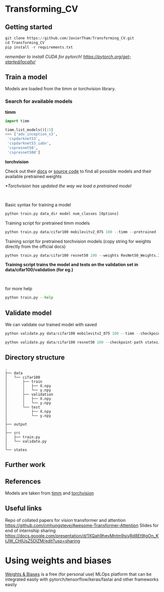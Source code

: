 # Transforming_CV

## Getting started 

```python
git clone https://github.com/JavierTham/Transforming_CV.git
cd Transforming_CV
pip install -r requirements.txt 
```

_remember to install CUDA for pytorch! https://pytorch.org/get-started/locally/_

## Train a model
Models are loaded from the timm or torchvision library.

### Search for available models

**timm**

```python
import timm 

timm.list_models()[:5]
>>> ['adv_inception_v3',
 'cspdarknet53',
 'cspdarknet53_iabn',
 'cspresnet50',
 'cspresnet50d']
```

**torchvision**

Check out their [docs](https://pytorch.org/vision/0.13/models.html) or [source code](https://github.com/pytorch/vision/tree/main/torchvision/models) to find all possible models and their available pretrained weights

_*Torchvision has updated the way we load a pretrained model_

<br>

Basic syntax for training a model
```python
python train.py data_dir model num_classes [Options]
```

Training script for pretrained timm models
```python
python train.py data/cifar100 mobilevitv2_075 100 --timm --pretrained --epochs 20 --workers 4 --pin-mem
```

Training script for pretrained torchvision models (copy string for weights directly from the official docs)
```python
python train.py data/cifar100 resnet50 100 --weights ResNet50_Weights.IMAGENET1K_V1 --lr 0.0001 --workers 4 --pin-mem
```

**Training script trains the model and tests on the validation set in data/cifar100/validation (for eg.)**

<br>

for more help
```python
python train.py --help
```

## Validate model

We can validate our trained model with saved 

```python
python validate.py data/cifar100 mobilevitv2_075 100 --timm --checkpoint-path states/model_epoch9.pt
```

```python
python validate.py data/cifar100 resnet50 100 --checkpoint-path states/model_epoch5.pt
```

## Directory structure

```
.
├── data
│   └── cifar100
│       ├── train
│       │   ├── X.npy
│       │   └── y.npy
│       ├── validation
│       │   ├── X.npy
│       │   └── y.npy 
│       └── test
│           ├── X.npy
│           └── y.npy
│
├── output
│   
├── src
│   ├── train.py
│   └── validate.py
│
└── states
```


## Further work


## References
Models are taken from [timm](https://github.com/rwightman/pytorch-image-models) and [torchvision](https://github.com/pytorch/vision)

## Useful links
Repo of collated papers for vision transformer and attention
https://github.com/cmhungsteve/Awesome-Transformer-Attention
Slides for end of internship sharing
https://docs.google.com/presentation/d/1XQah9hevMntm9siyRd8Et9lgOn_KtJW_CHlUsZ5DlZM/edit?usp=sharing


# Using weights and biases
[Weights & Biases](https://wandb.ai/site) is a free (for personal use) MLOps platform that can be integrated easily with pytorch/tensorflow/keras/fastai and other frameworks easily
